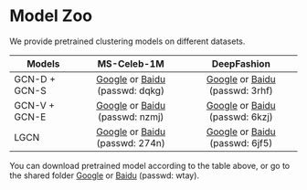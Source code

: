 # Model Zoo

We provide pretrained clustering models on different datasets.

| Models | MS-Celeb-1M | DeepFashion |
| ------ |:-----------:|:-----------:|
| GCN-D + GCN-S | [Google](https://drive.google.com/open?id=1LDrlQymhwS7du-ABa5C5oDwDr_kcivlz) or [Baidu](https://pan.baidu.com/s/1kWeZ9BcMpw5sdV70kG5Lig) (passwd: dqkg) | [Google](https://drive.google.com/open?id=1kDlq5HAhaLGVPIQJdNrhdWZSqzBWCFwS) or [Baidu](https://pan.baidu.com/s/1a6QPWlkQVUIy1TL4L8eipw) (passwd: 3rhf)|
| GCN-V + GCN-E | [Google](https://drive.google.com/open?id=127K2PwTe_Av0L5g6CN7lUIb2SVYTvqVz) or [Baidu](https://pan.baidu.com/s/15h1zl2kOYDdrBHeIZQUe7w) (passwd: nzmj)| [Google](https://drive.google.com/open?id=1NxJ5PiGS4YKlxPjnqyK_KKdyZeMIISHk) or [Baidu](https://pan.baidu.com/s/1PzrKP9jnI1PWQj4d5h_ZFw) (passwd: 6kzj)|
| LGCN | [Google](https://drive.google.com/open?id=10aJvH51nkjls8S8b5O58AxioSQKR-r5E) or [Baidu](https://pan.baidu.com/s/1cujCzAMTh7gluulrwDCtkQ) (passwd: 274n) | [Google](https://drive.google.com/open?id=14L2LjyRC5XswTxapVkcq71o6lz3_5Sm9) or [Baidu](https://pan.baidu.com/s/1hoL478MB77Y8IwhFYMWZ_A) (passwd: 6jf5) |

You can download pretrained model according to the table above, or go to the shared folder [Google](https://drive.google.com/open?id=1zylDcvrvyItOLNYAvl-5CoLUuJyTcaeL) or [Baidu](https://pan.baidu.com/s/10MsDy2Bzn_zS8aXeCwXuXQ) (passwd: wtay).
